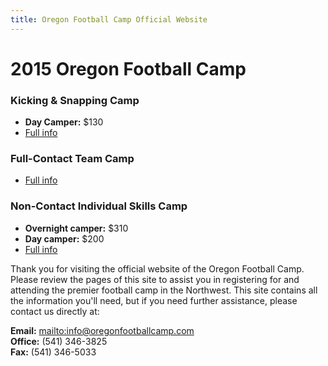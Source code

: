 ```yaml
---
title: Oregon Football Camp Official Website
---
```


# 2015 Oregon Football Camp


### Kicking & Snapping Camp
* __Day Camper:__ $130
* [Full info](/kicking-camp)

### Full-Contact Team Camp
* [Full info](/team-camp)

### Non-Contact Individual Skills Camp
* __Overnight camper:__ $310
* __Day camper:__ $200
* [Full info](/individual-camp)

Thank you for visiting the official website of the Oregon Football Camp. Please
review the pages of this site to assist you in registering for and attending the
premier football camp in the Northwest. This site contains all the information
you'll need, but if you need further assistance, please contact us directly at:

__Email:__ <mailto:info@oregonfootballcamp.com>  
__Office:__ (541) 346-3825  
__Fax:__ (541) 346-5033
